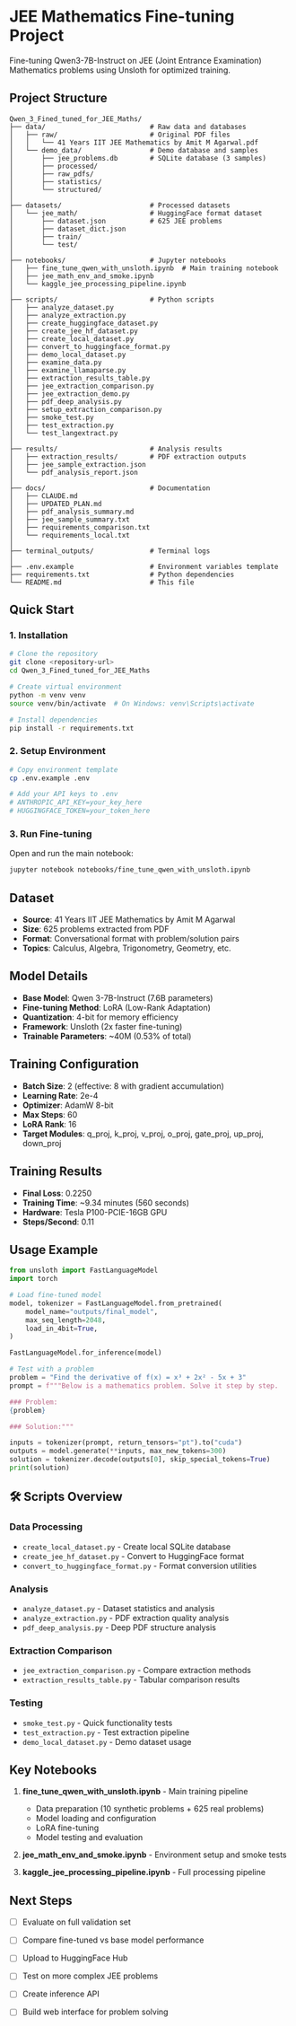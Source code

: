 # JEE Mathematics Fine-tuning Project

Fine-tuning Qwen3-7B-Instruct on JEE (Joint Entrance Examination) Mathematics problems using Unsloth for optimized training.

## Project Structure

```
Qwen_3_Fined_tuned_for_JEE_Maths/
├── data/                          # Raw data and databases
│   ├── raw/                       # Original PDF files
│   │   └── 41 Years IIT JEE Mathematics by Amit M Agarwal.pdf
│   └── demo_data/                 # Demo database and samples
│       ├── jee_problems.db        # SQLite database (3 samples)
│       ├── processed/
│       ├── raw_pdfs/
│       ├── statistics/
│       └── structured/
│
├── datasets/                      # Processed datasets
│   └── jee_math/                  # HuggingFace format dataset
│       ├── dataset.json           # 625 JEE problems
│       ├── dataset_dict.json
│       ├── train/
│       └── test/
│
├── notebooks/                     # Jupyter notebooks
│   ├── fine_tune_qwen_with_unsloth.ipynb  # Main training notebook
│   ├── jee_math_env_and_smoke.ipynb
│   └── kaggle_jee_processing_pipeline.ipynb
│
├── scripts/                       # Python scripts
│   ├── analyze_dataset.py
│   ├── analyze_extraction.py
│   ├── create_huggingface_dataset.py
│   ├── create_jee_hf_dataset.py
│   ├── create_local_dataset.py
│   ├── convert_to_huggingface_format.py
│   ├── demo_local_dataset.py
│   ├── examine_data.py
│   ├── examine_llamaparse.py
│   ├── extraction_results_table.py
│   ├── jee_extraction_comparison.py
│   ├── jee_extraction_demo.py
│   ├── pdf_deep_analysis.py
│   ├── setup_extraction_comparison.py
│   ├── smoke_test.py
│   ├── test_extraction.py
│   └── test_langextract.py
│
├── results/                       # Analysis results
│   ├── extraction_results/        # PDF extraction outputs
│   ├── jee_sample_extraction.json
│   └── pdf_analysis_report.json
│
├── docs/                          # Documentation
│   ├── CLAUDE.md
│   ├── UPDATED_PLAN.md
│   ├── pdf_analysis_summary.md
│   ├── jee_sample_summary.txt
│   ├── requirements_comparison.txt
│   └── requirements_local.txt
│
├── terminal_outputs/              # Terminal logs
│
├── .env.example                   # Environment variables template
├── requirements.txt               # Python dependencies
└── README.md                      # This file
```

## Quick Start

### 1. Installation

```bash
# Clone the repository
git clone <repository-url>
cd Qwen_3_Fined_tuned_for_JEE_Maths

# Create virtual environment
python -m venv venv
source venv/bin/activate  # On Windows: venv\Scripts\activate

# Install dependencies
pip install -r requirements.txt
```

### 2. Setup Environment

```bash
# Copy environment template
cp .env.example .env

# Add your API keys to .env
# ANTHROPIC_API_KEY=your_key_here
# HUGGINGFACE_TOKEN=your_token_here
```

### 3. Run Fine-tuning

Open and run the main notebook:
```bash
jupyter notebook notebooks/fine_tune_qwen_with_unsloth.ipynb
```

## Dataset

- **Source**: 41 Years IIT JEE Mathematics by Amit M Agarwal
- **Size**: 625 problems extracted from PDF
- **Format**: Conversational format with problem/solution pairs
- **Topics**: Calculus, Algebra, Trigonometry, Geometry, etc.

## Model Details

- **Base Model**: Qwen 3-7B-Instruct (7.6B parameters)
- **Fine-tuning Method**: LoRA (Low-Rank Adaptation)
- **Quantization**: 4-bit for memory efficiency
- **Framework**: Unsloth (2x faster fine-tuning)
- **Trainable Parameters**: ~40M (0.53% of total)

## Training Configuration

- **Batch Size**: 2 (effective: 8 with gradient accumulation)
- **Learning Rate**: 2e-4
- **Optimizer**: AdamW 8-bit
- **Max Steps**: 60
- **LoRA Rank**: 16
- **Target Modules**: q_proj, k_proj, v_proj, o_proj, gate_proj, up_proj, down_proj

## Training Results

- **Final Loss**: 0.2250
- **Training Time**: ~9.34 minutes (560 seconds)
- **Hardware**: Tesla P100-PCIE-16GB GPU
- **Steps/Second**: 0.11

## Usage Example

```python
from unsloth import FastLanguageModel
import torch

# Load fine-tuned model
model, tokenizer = FastLanguageModel.from_pretrained(
    model_name="outputs/final_model",
    max_seq_length=2048,
    load_in_4bit=True,
)

FastLanguageModel.for_inference(model)

# Test with a problem
problem = "Find the derivative of f(x) = x³ + 2x² - 5x + 3"
prompt = f"""Below is a mathematics problem. Solve it step by step.

### Problem:
{problem}

### Solution:"""

inputs = tokenizer(prompt, return_tensors="pt").to("cuda")
outputs = model.generate(**inputs, max_new_tokens=300)
solution = tokenizer.decode(outputs[0], skip_special_tokens=True)
print(solution)
```

## 🛠️ Scripts Overview

### Data Processing
- `create_local_dataset.py` - Create local SQLite database
- `create_jee_hf_dataset.py` - Convert to HuggingFace format
- `convert_to_huggingface_format.py` - Format conversion utilities

### Analysis
- `analyze_dataset.py` - Dataset statistics and analysis
- `analyze_extraction.py` - PDF extraction quality analysis
- `pdf_deep_analysis.py` - Deep PDF structure analysis

### Extraction Comparison
- `jee_extraction_comparison.py` - Compare extraction methods
- `extraction_results_table.py` - Tabular comparison results

### Testing
- `smoke_test.py` - Quick functionality tests
- `test_extraction.py` - Test extraction pipeline
- `demo_local_dataset.py` - Demo dataset usage

## Key Notebooks

1. **fine_tune_qwen_with_unsloth.ipynb** - Main training pipeline
   - Data preparation (10 synthetic problems + 625 real problems)
   - Model loading and configuration
   - LoRA fine-tuning
   - Model testing and evaluation

2. **jee_math_env_and_smoke.ipynb** - Environment setup and smoke tests

3. **kaggle_jee_processing_pipeline.ipynb** - Full processing pipeline

## Next Steps

- [ ] Evaluate on full validation set
- [ ] Compare fine-tuned vs base model performance
- [ ] Upload to HuggingFace Hub
- [ ] Test on more complex JEE problems
- [ ] Create inference API
- [ ] Build web interface for problem solving

